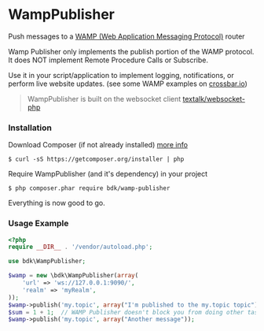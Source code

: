 Wamp&#xfeff;Publisher
===============

Push messages to a [WAMP (Web Application Messaging Protocol)](http://wamp-proto.org/) router

Wamp Publisher only implements the publish portion of the WAMP protocol.  It does NOT implement Remote Procedure Calls or Subscribe.

Use it in your script/application to implement logging, notifications, or perform live website updates.
(see some WAMP examples on [crossbar.io](https://demo.crossbar.io/))

> WampPublisher is built on the websocket client [textalk/websocket-php](https://github.com/textalk/websocket-php)

### Installation

Download Composer (if not already installed) [more info](https://getcomposer.org/doc/00-intro.md#downloading-the-composer-executable)

    $ curl -sS https://getcomposer.org/installer | php

Require WampPublisher (and it's dependency) in your project

    $ php composer.phar require bdk/wamp-publisher

Everything is now good to go.

### Usage Example

```php
<?php
require __DIR__ . '/vendor/autoload.php';

use bdk\WampPublisher;

$wamp = new \bdk\WampPublisher(array(
	'url' => 'ws://127.0.0.1:9090/',
	'realm' => 'myRealm',
));
$wamp->publish('my.topic', array("I'm published to the my.topic topic"));
$sum = 1 + 1;  // WAMP Publisher doesn't block you from doing other tasks
$wamp->publish('my.topic', array("Another message"));
```
